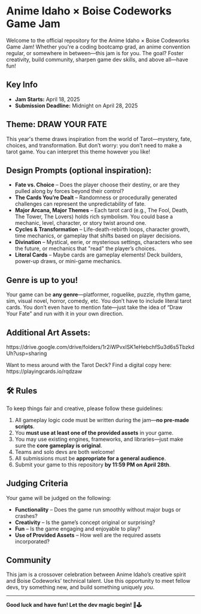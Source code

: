 <h1>Anime Idaho × Boise Codeworks Game Jam</h1>

<p>Welcome to the official repository for the Anime Idaho × Boise Codeworks Game Jam! Whether you're a coding bootcamp grad, an anime convention regular, or somewhere in between—this jam is for you. The goal? Foster creativity, build community, sharpen game dev skills, and above all—have fun!</p>

<h2>Key Info</h2>
<ul>
  <li><strong>Jam Starts:</strong> April 18, 2025</li>
  <li><strong>Submission Deadline:</strong> Midnight on April 28, 2025</li>
</ul>

<h2>Theme: <strong>DRAW YOUR FATE</strong></h2>
<p>This year's theme draws inspiration from the world of Tarot—mystery, fate, choices, and transformation. But don’t worry: you don’t need to make a tarot game. You can interpret this theme however you like!</p>

<h2>Design Prompts (optional inspiration):</h2>
<ul>
  <li><strong>Fate vs. Choice</strong> – Does the player choose their destiny, or are they pulled along by forces beyond their control?</li>
  <li><strong>The Cards You’re Dealt</strong> – Randomness or procedurally generated challenges can represent the unpredictability of fate.</li>
  <li><strong>Major Arcana, Major Themes</strong> – Each tarot card (e.g., The Fool, Death, The Tower, The Lovers) holds rich symbolism. You could base a mechanic, level, character, or story twist around one.</li>
  <li><strong>Cycles & Transformation</strong> – Life-death-rebirth loops, character growth, time mechanics, or gameplay that shifts based on player decisions.</li>
  <li><strong>Divination</strong> – Mystical, eerie, or mysterious settings, characters who see the future, or mechanics that "read" the player’s choices.</li>
  <li><strong>Literal Cards</strong> – Maybe cards are gameplay elements! Deck builders, power-up draws, or mini-game mechanics.</li>
</ul>

<h2>Genre is up to you!</h2>
<p>Your game can be <strong>any genre</strong>—platformer, roguelike, puzzle, rhythm game, sim, visual novel, horror, comedy, etc. You don’t have to include literal tarot cards. You don’t even have to mention fate—just take the idea of “Draw Your Fate” and run with it in your own direction.</p>

<h2>Additional Art Assets:</h2>
<p>https://drive.google.com/drive/folders/1r2iWPvxISK1eHebchfSu3d6s5TbzkdUh?usp=sharing</p>

<p>Want to mess around with the Tarot Deck? Find a digital copy here: https://playingcards.io/rqdzaw</p>

<h2>🛠️ Rules</h2>
<p>To keep things fair and creative, please follow these guidelines:</p>
<ol>
  <li>All gameplay logic code must be written during the jam—<strong>no pre-made scripts</strong>.</li>
  <li>You <strong>must use at least one of the provided assets</strong> in your game.</li>
  <li>You may use existing engines, frameworks, and libraries—just make sure the <strong>core gameplay is original</strong>.</li>
  <li>Teams and solo devs are both welcome!</li>
  <li>All submissions must be <strong>appropriate for a general audience</strong>.</li>
  <li>Submit your game to this repository <strong>by 11:59 PM on April 28th</strong>.</li>
</ol>

<h2>Judging Criteria</h2>
<p>Your game will be judged on the following:</p>
<ul>
  <li><strong>Functionality</strong> – Does the game run smoothly without major bugs or crashes?</li>
  <li><strong>Creativity</strong> – Is the game’s concept original or surprising?</li>
  <li><strong>Fun</strong> – Is the game engaging and enjoyable to play?</li>
  <li><strong>Use of Provided Assets</strong> – How well are the required assets incorporated?</li>
</ul>

<h2>Community</h2>
<p>This jam is a crossover celebration between Anime Idaho’s creative spirit and Boise Codeworks’ technical talent. Use this opportunity to meet fellow devs, try something new, and build something uniquely <em>you</em>.</p>

<hr>

<p><strong>Good luck and have fun! Let the dev magic begin! 🚀🕹️</strong></p>
